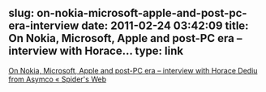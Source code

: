slug: on-nokia-microsoft-apple-and-post-pc-era-interview
date: 2011-02-24 03:42:09
title: On Nokia, Microsoft, Apple and post-PC era – interview with Horace...
type: link
---

[On Nokia, Microsoft, Apple and post-PC era – interview with Horace Dediu from Asymco « Spider's Web](http://www.spidersweb.pl/2011/02/on-nokia-microsoft-apple-and-post-pc-era-interview-with-horace-dediu-from-asymco.html)
